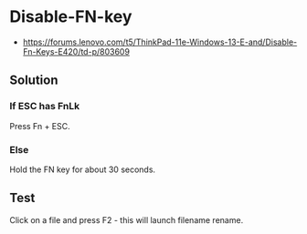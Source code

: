 # Disable-FN-key

* https://forums.lenovo.com/t5/ThinkPad-11e-Windows-13-E-and/Disable-Fn-Keys-E420/td-p/803609

## Solution

### If ESC has FnLk

Press Fn + ESC.

### Else

Hold the FN key for about 30 seconds.

## Test

Click on a file and press F2 - this will launch filename rename. 
